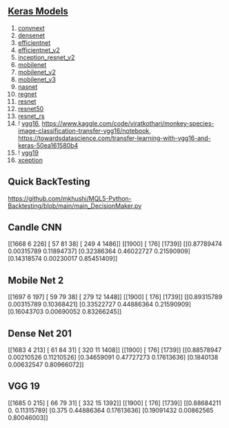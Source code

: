 ## [Keras Models](https://www.tensorflow.org/api_docs/python/tf/keras/applications) ##
1. [convnext](https://medium.com/@venkateshmungara/convnext-a-family-of-pure-convnet-models-aff07d266c29)
2. [densenet](https://medium.com/analytics-vidhya/exploring-densenets-and-a-comparison-with-other-deep-architectures-85f02597400a)
3. [efficientnet](https://medium.com/mlearning-ai/understanding-efficientnet-the-most-powerful-cnn-architecture-eaeb40386fad)
4. [efficientnet_v2](https://medium.com/mlearning-ai/understanding-efficientnet-the-most-powerful-cnn-architecture-eaeb40386fad)
5. [inception_resnet_v2](https://medium.com/the-owl/building-inception-resnet-v2-in-keras-from-scratch-a3546c4d93f0)
6. [mobilenet](https://medium.com/@godeep48/an-overview-on-mobilenet-an-efficient-mobile-vision-cnn-f301141db94d)
7. [mobilenet_v2](https://medium.com/@luis_gonzales/a-look-at-mobilenetv2-inverted-residuals-and-linear-bottlenecks-d49f85c12423)
8. [mobilenet_v3](https://sh-tsang.medium.com/paper-mobilenetv3-searching-for-mobilenetv3-image-classification-5072d4d8703c)
9. [nasnet](https://sh-tsang.medium.com/review-nasnet-neural-architecture-search-network-image-classification-23139ea0425d)
10. [regnet](https://sh-tsang.medium.com/review-regnet-designing-network-design-spaces-5e0c79910453)
11. [resnet](https://iq.opengenus.org/resnet/)
12. [resnet50](https://srsapireddy.medium.com/resnet-50-introduction-b5435fdba66f)
13. [resnet_rs](https://sh-tsang.medium.com/review-resnet-rs-re-scaling-resnet-88f73446462b)
14. ! [vgg16](https://medium.com/@mygreatlearning/everything-you-need-to-know-about-vgg16-7315defb5918), 
https://www.kaggle.com/code/viratkothari/monkey-species-image-classification-transfer-vgg16/notebook, 
https://towardsdatascience.com/transfer-learning-with-vgg16-and-keras-50ea161580b4
15. ! [vgg19](https://medium.com/@AnasBrital98/vgg-16-and-vgg-19-cnn-architectures-d876f639cab7)
16. [xception](https://towardsdatascience.com/review-xception-with-depthwise-separable-convolution-better-than-inception-v3-image-dc967dd42568)

## Quick BackTesting ##
https://github.com/mkhushi/MQL5-Python-Backtesting/blob/main/main_DecisionMaker.py

## Candle CNN ##
[[1668    6  226]
 [  57   81   38]
 [ 249    4 1486]]
[[1900]
 [ 176]
 [1739]]
[[0.87789474 0.00315789 0.11894737]
 [0.32386364 0.46022727 0.21590909]
 [0.14318574 0.00230017 0.85451409]]

 ## Mobile Net 2 ##
 [[1697    6  197]
 [  59   79   38]
 [ 279   12 1448]]
[[1900]
 [ 176]
 [1739]]
[[0.89315789 0.00315789 0.10368421]
 [0.33522727 0.44886364 0.21590909]
 [0.16043703 0.00690052 0.83266245]]

 ## Dense Net 201 ##
 [[1683    4  213]
 [  61   84   31]
 [ 320   11 1408]]
[[1900]
 [ 176]
 [1739]]
[[0.88578947 0.00210526 0.11210526]
 [0.34659091 0.47727273 0.17613636]
 [0.1840138  0.00632547 0.80966072]]

 ## VGG 19 ##
 [[1685    0  215]
 [  66   79   31]
 [ 332   15 1392]]
[[1900]
 [ 176]
 [1739]]
[[0.88684211 0.         0.11315789]
 [0.375      0.44886364 0.17613636]
 [0.19091432 0.00862565 0.80046003]]